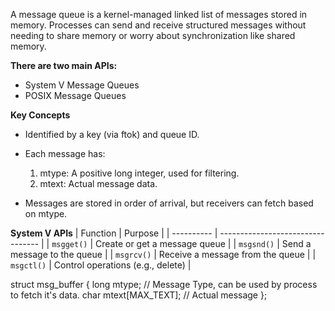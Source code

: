 A message queue is a kernel-managed linked list of messages stored in memory. Processes can send and receive structured messages without needing to share memory or worry about synchronization like shared memory.

**There are two main APIs:**

- System V Message Queues
- POSIX Message Queues

**Key Concepts**

- Identified by a key (via ftok) and queue ID.
- Each message has:

  1) mtype: A positive long integer, used for filtering.
  2) mtext: Actual message data.
    
- Messages are stored in order of arrival, but receivers can fetch based on mtype.

**System V APIs**
| Function   | Purpose                           |
| ---------- | --------------------------------- |
| `msgget()` | Create or get a message queue     |
| `msgsnd()` | Send a message to the queue       |
| `msgrcv()` | Receive a message from the queue  |
| `msgctl()` | Control operations (e.g., delete) |

struct msg_buffer {
    long mtype; // Message Type, can be used by process to fetch it's data.
    char mtext[MAX_TEXT]; // Actual message
};
